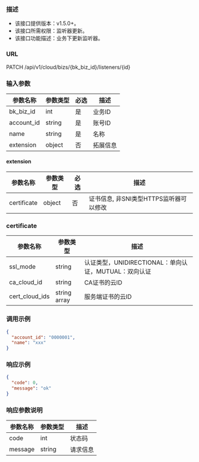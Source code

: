 ### 描述

- 该接口提供版本：v1.5.0+。
- 该接口所需权限：监听器更新。
- 该接口功能描述：业务下更新监听器。

### URL

PATCH /api/v1/cloud/bizs/{bk_biz_id}/listeners/{id}

### 输入参数

| 参数名称       | 参数类型   | 必选 | 描述   |
|------------|--------|----|------|
| bk_biz_id  | int    | 是  | 业务ID |
| account_id | string | 是  | 账号ID |
| name       | string | 是  | 名称   |
| extension  | object | 否  | 拓展信息 |

#### extension

| 参数名称        | 参数类型   | 必选 | 描述                       |
|-------------|--------|----|--------------------------|
| certificate | object | 否  | 证书信息, 非SNI类型HTTPS监听器可以修改 |

### certificate

| 参数名称           | 参数类型         | 描述                                   |
|----------------|--------------|--------------------------------------|
| ssl_mode       | string       | 认证类型，UNIDIRECTIONAL：单向认证，MUTUAL：双向认证 |
| ca_cloud_id    | string       | CA证书的云ID                             |
| cert_cloud_ids | string array | 服务端证书的云ID                            |

### 调用示例

```json
{
  "account_id": "0000001",
  "name": "xxx"
}
```

### 响应示例

```json
{
  "code": 0,
  "message": "ok"
}
```

### 响应参数说明

| 参数名称    | 参数类型   | 描述   |
|---------|--------|------|
| code    | int    | 状态码  |
| message | string | 请求信息 |

